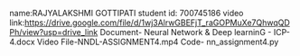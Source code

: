 name:RAJYALAKSHMI GOTTIPATI student id: 700745186 video link:https://drive.google.com/file/d/1wj3AlrwGBEFjT_raGOPMuXe7QhwqQDPh/view?usp=drive_link Document- Neural Network & Deep learninG - ICP-4.docx Video File-NNDL-ASSIGNMENT4.mp4 Code- nn_assignment4.py
